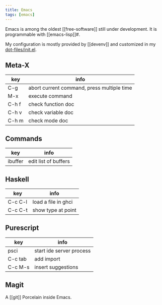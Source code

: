 ```yaml
---
title: Emacs
tags: [emacs]
---
```


Emacs is among the oldest [[free-software]] still under development.
It is programmable with [[emacs-lisp]]#.

My configuration is mostly provided by [[devenv]] and customized in my [dot-files/init.el](https://github.com/TristanCacqueray/dot-files/blob/master/home/.config/emacs/init.el).

## Meta-X

| **key** | **info**                                   |
|---------|--------------------------------------------|
| C-g     | abort current command, press multiple time |
| M-x     | execute command                            |
| C-h f   | check function doc                         |
| C-h v   | check variable doc                         |
| C-h m   | check mode doc                             |

## Commands

| **key** | **info**             |
|---------|----------------------|
| ibuffer | edit list of buffers |

## Haskell

| **key** | **info**            |
|---------|---------------------|
| C-c C-l | load a file in ghci |
| C-c C-t | show type at point  |

## Purescript

| **key** | **info**                 |
|---------|--------------------------|
| psci    | start ide server process |
| C-c tab | add import               |
| C-c M-s | insert suggestions       |

## Magit

A [[git]] Porcelain inside Emacs.
